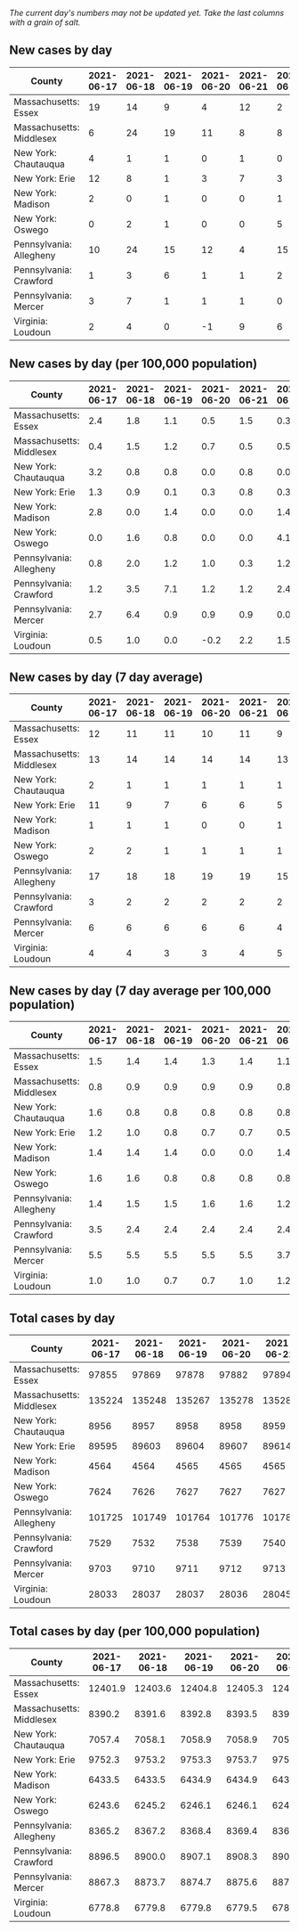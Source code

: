 _The current day's numbers may not be updated yet. Take the last columns with a grain of salt._
## New cases by day

| County | 2021-06-17 | 2021-06-18 | 2021-06-19 | 2021-06-20 | 2021-06-21 | 2021-06-22 | 2021-06-23 |
| --- | --- | --- | --- | --- | --- | --- | --- |
| Massachusetts: Essex | 19 | 14 | 9 | 4 | 12 | 2 | 8 |
| Massachusetts: Middlesex | 6 | 24 | 19 | 11 | 8 | 8 | 18 |
| New York: Chautauqua | 4 | 1 | 1 | 0 | 1 | 0 | 0 |
| New York: Erie | 12 | 8 | 1 | 3 | 7 | 3 | 3 |
| New York: Madison | 2 | 0 | 1 | 0 | 0 | 1 | 1 |
| New York: Oswego | 0 | 2 | 1 | 0 | 0 | 5 | 1 |
| Pennsylvania: Allegheny | 10 | 24 | 15 | 12 | 4 | 15 | 6 |
| Pennsylvania: Crawford | 1 | 3 | 6 | 1 | 1 | 2 | 0 |
| Pennsylvania: Mercer | 3 | 7 | 1 | 1 | 1 | 0 | 0 |
| Virginia: Loudoun | 2 | 4 | 0 | -1 | 9 | 6 | 14 |

## New cases by day (per 100,000 population)

| County | 2021-06-17 | 2021-06-18 | 2021-06-19 | 2021-06-20 | 2021-06-21 | 2021-06-22 | 2021-06-23 |
| --- | --- | --- | --- | --- | --- | --- | --- |
| Massachusetts: Essex | 2.4 | 1.8 | 1.1 | 0.5 | 1.5 | 0.3 | 1.0 |
| Massachusetts: Middlesex | 0.4 | 1.5 | 1.2 | 0.7 | 0.5 | 0.5 | 1.1 |
| New York: Chautauqua | 3.2 | 0.8 | 0.8 | 0.0 | 0.8 | 0.0 | 0.0 |
| New York: Erie | 1.3 | 0.9 | 0.1 | 0.3 | 0.8 | 0.3 | 0.3 |
| New York: Madison | 2.8 | 0.0 | 1.4 | 0.0 | 0.0 | 1.4 | 1.4 |
| New York: Oswego | 0.0 | 1.6 | 0.8 | 0.0 | 0.0 | 4.1 | 0.8 |
| Pennsylvania: Allegheny | 0.8 | 2.0 | 1.2 | 1.0 | 0.3 | 1.2 | 0.5 |
| Pennsylvania: Crawford | 1.2 | 3.5 | 7.1 | 1.2 | 1.2 | 2.4 | 0.0 |
| Pennsylvania: Mercer | 2.7 | 6.4 | 0.9 | 0.9 | 0.9 | 0.0 | 0.0 |
| Virginia: Loudoun | 0.5 | 1.0 | 0.0 | -0.2 | 2.2 | 1.5 | 3.4 |

## New cases by day (7 day average)

| County | 2021-06-17 | 2021-06-18 | 2021-06-19 | 2021-06-20 | 2021-06-21 | 2021-06-22 | 2021-06-23 |
| --- | --- | --- | --- | --- | --- | --- | --- |
| Massachusetts: Essex | 12 | 11 | 11 | 10 | 11 | 9 | 10 |
| Massachusetts: Middlesex | 13 | 14 | 14 | 14 | 14 | 13 | 13 |
| New York: Chautauqua | 2 | 1 | 1 | 1 | 1 | 1 | 1 |
| New York: Erie | 11 | 9 | 7 | 6 | 6 | 5 | 5 |
| New York: Madison | 1 | 1 | 1 | 0 | 0 | 1 | 1 |
| New York: Oswego | 2 | 2 | 1 | 1 | 1 | 1 | 1 |
| Pennsylvania: Allegheny | 17 | 18 | 18 | 19 | 19 | 15 | 12 |
| Pennsylvania: Crawford | 3 | 2 | 2 | 2 | 2 | 2 | 2 |
| Pennsylvania: Mercer | 6 | 6 | 6 | 6 | 6 | 4 | 2 |
| Virginia: Loudoun | 4 | 4 | 3 | 3 | 4 | 5 | 5 |

## New cases by day (7 day average per 100,000 population)

| County | 2021-06-17 | 2021-06-18 | 2021-06-19 | 2021-06-20 | 2021-06-21 | 2021-06-22 | 2021-06-23 |
| --- | --- | --- | --- | --- | --- | --- | --- |
| Massachusetts: Essex | 1.5 | 1.4 | 1.4 | 1.3 | 1.4 | 1.1 | 1.3 |
| Massachusetts: Middlesex | 0.8 | 0.9 | 0.9 | 0.9 | 0.9 | 0.8 | 0.8 |
| New York: Chautauqua | 1.6 | 0.8 | 0.8 | 0.8 | 0.8 | 0.8 | 0.8 |
| New York: Erie | 1.2 | 1.0 | 0.8 | 0.7 | 0.7 | 0.5 | 0.5 |
| New York: Madison | 1.4 | 1.4 | 1.4 | 0.0 | 0.0 | 1.4 | 1.4 |
| New York: Oswego | 1.6 | 1.6 | 0.8 | 0.8 | 0.8 | 0.8 | 0.8 |
| Pennsylvania: Allegheny | 1.4 | 1.5 | 1.5 | 1.6 | 1.6 | 1.2 | 1.0 |
| Pennsylvania: Crawford | 3.5 | 2.4 | 2.4 | 2.4 | 2.4 | 2.4 | 2.4 |
| Pennsylvania: Mercer | 5.5 | 5.5 | 5.5 | 5.5 | 5.5 | 3.7 | 1.8 |
| Virginia: Loudoun | 1.0 | 1.0 | 0.7 | 0.7 | 1.0 | 1.2 | 1.2 |

## Total cases by day

| County | 2021-06-17 | 2021-06-18 | 2021-06-19 | 2021-06-20 | 2021-06-21 | 2021-06-22 | 2021-06-23 |
| --- | --- | --- | --- | --- | --- | --- | --- |
| Massachusetts: Essex | 97855 | 97869 | 97878 | 97882 | 97894 | 97896 | 97904 |
| Massachusetts: Middlesex | 135224 | 135248 | 135267 | 135278 | 135286 | 135294 | 135312 |
| New York: Chautauqua | 8956 | 8957 | 8958 | 8958 | 8959 | 8959 | 8959 |
| New York: Erie | 89595 | 89603 | 89604 | 89607 | 89614 | 89617 | 89620 |
| New York: Madison | 4564 | 4564 | 4565 | 4565 | 4565 | 4566 | 4567 |
| New York: Oswego | 7624 | 7626 | 7627 | 7627 | 7627 | 7632 | 7633 |
| Pennsylvania: Allegheny | 101725 | 101749 | 101764 | 101776 | 101780 | 101795 | 101801 |
| Pennsylvania: Crawford | 7529 | 7532 | 7538 | 7539 | 7540 | 7542 | 7542 |
| Pennsylvania: Mercer | 9703 | 9710 | 9711 | 9712 | 9713 | 9713 | 9713 |
| Virginia: Loudoun | 28033 | 28037 | 28037 | 28036 | 28045 | 28051 | 28065 |

## Total cases by day (per 100,000 population)

| County | 2021-06-17 | 2021-06-18 | 2021-06-19 | 2021-06-20 | 2021-06-21 | 2021-06-22 | 2021-06-23 |
| --- | --- | --- | --- | --- | --- | --- | --- |
| Massachusetts: Essex | 12401.9 | 12403.6 | 12404.8 | 12405.3 | 12406.8 | 12407.1 | 12408.1 |
| Massachusetts: Middlesex | 8390.2 | 8391.6 | 8392.8 | 8393.5 | 8394.0 | 8394.5 | 8395.6 |
| New York: Chautauqua | 7057.4 | 7058.1 | 7058.9 | 7058.9 | 7059.7 | 7059.7 | 7059.7 |
| New York: Erie | 9752.3 | 9753.2 | 9753.3 | 9753.7 | 9754.4 | 9754.7 | 9755.1 |
| New York: Madison | 6433.5 | 6433.5 | 6434.9 | 6434.9 | 6434.9 | 6436.3 | 6437.7 |
| New York: Oswego | 6243.6 | 6245.2 | 6246.1 | 6246.1 | 6246.1 | 6250.2 | 6251.0 |
| Pennsylvania: Allegheny | 8365.2 | 8367.2 | 8368.4 | 8369.4 | 8369.8 | 8371.0 | 8371.5 |
| Pennsylvania: Crawford | 8896.5 | 8900.0 | 8907.1 | 8908.3 | 8909.5 | 8911.8 | 8911.8 |
| Pennsylvania: Mercer | 8867.3 | 8873.7 | 8874.7 | 8875.6 | 8876.5 | 8876.5 | 8876.5 |
| Virginia: Loudoun | 6778.8 | 6779.8 | 6779.8 | 6779.5 | 6781.7 | 6783.2 | 6786.5 |
